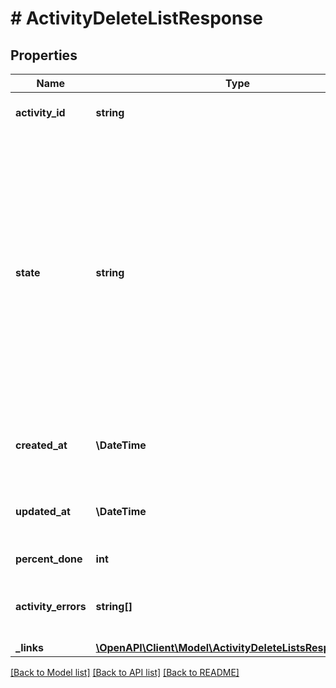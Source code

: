 # # ActivityDeleteListResponse

## Properties

Name | Type | Description | Notes
------------ | ------------- | ------------- | -------------
**activity_id** | **string** | Unique ID for the delete list batch job. | [optional]
**state** | **string** | The state of the request:  &lt;p&gt;&lt;ul&gt;  &lt;li&gt;initialized - request has been received&lt;/li&gt;  &lt;li&gt;processing - request is being processed&lt;/li&gt;  &lt;li&gt;completed - job completed&lt;/li&gt;  &lt;li&gt;cancelled - request was cancelled&lt;/li&gt;  &lt;li&gt;failed - job failed to complete&lt;/li&gt;  &lt;li&gt;timed_out - the request timed out before completing\&quot;&lt;/li&gt;   &lt;/ul&gt; &lt;/p&gt; | [optional]
**created_at** | **\DateTime** | Date and time that the request was received, in ISO-8601 formmat. | [optional]
**updated_at** | **\DateTime** | Date and time that the request status was updated, in ISO-8601 format. | [optional]
**percent_done** | **int** | Job completion percentage | [optional]
**activity_errors** | **string[]** | Array of messages describing the errors that occurred. | [optional]
**_links** | [**\OpenAPI\Client\Model\ActivityDeleteListsResponseLinks**](ActivityDeleteListsResponseLinks.md) |  | [optional]

[[Back to Model list]](../../README.md#models) [[Back to API list]](../../README.md#endpoints) [[Back to README]](../../README.md)
